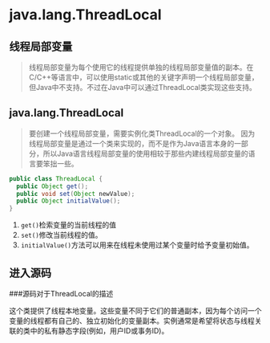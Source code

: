 # java.lang.ThreadLocal

## 线程局部变量

> 线程局部变量为每个使用它的线程提供单独的线程局部变量值的副本。在C/C++等语言中，可以使用static或其他的关键字声明一个线程局部变量，但Java中不支持。不过在Java中可以通过ThreadLocal类实现这些支持。

## java.lang.ThreadLocal

> 要创建一个线程局部变量，需要实例化类ThreadLocal的一个对象。
因为线程局部变量是通过一个类来实现的，而不是作为Java语言本身的一部分，所以Java语言线程局部变量的使用相较于那些内建线程局部变量的语言要笨拙一些。

```Java
public class ThreadLocal { 
  public Object get();
  public void set(Object newValue);
  public Object initialValue();
}
```

1. `get()`检索变量的当前线程的值
1. `set()`修改当前线程的值。
1. `initialValue()`方法可以用来在线程未使用过某个变量时给予变量初始值。

## 进入源码

###源码对于ThreadLocal的描述

这个类提供了线程本地变量。这些变量不同于它们的普通副本，因为每个访问一个变量的线程都有自己的、独立初始化的变量副本。实例通常是希望将状态与线程关联的类中的私有静态字段(例如，用户ID或事务ID)。